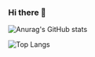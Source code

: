 ### Hi there 👋

![Anurag's GitHub stats](https://github-readme-stats.vercel.app/api?username=u5u5u5u&show_icons=true&theme=radical)

![Top Langs](https://github-readme-stats.vercel.app/api/top-langs/?username=u5u5u5u&hide=Liquid)
